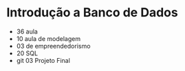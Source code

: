 # Introdução a Banco de Dados
* 36 aula
* 10 aula de modelagem
* 03 de empreendedorismo
* 20 SQL
* git 03 Projeto Final